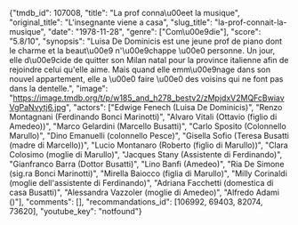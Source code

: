 {"tmdb_id": 107008, "title": "La prof conna\u00eet la musique", "original_title": "L'insegnante viene a casa", "slug_title": "la-prof-connait-la-musique", "date": "1978-11-28", "genre": ["Com\u00e9die"], "score": "5.8/10", "synopsis": "Luisa De Dominicis est une jeune prof de piano dont le charme et la beaut\u00e9 n'\u00e9chappe \u00e0 personne. Un jour, elle d\u00e9cide de quitter son Milan natal pour la province italienne afin de rejoindre celui qu'elle aime. Mais quand elle emm\u00e9nage dans son nouvel appartement, elle a \u00e0 faire \u00e0 des voisins qui ne font pas dans la dentelle.", "image": "https://image.tmdb.org/t/p/w185_and_h278_bestv2/zMpjdxV2MQFcBwiavVgPaNvytj6.jpg", "actors": ["Edwige Fenech (Luisa De Dominicis)", "Renzo Montagnani (Ferdinando Bonci Marinotti)", "Alvaro Vitali (Ottavio (figlio di Amedeo))", "Marco Gelardini (Marcello Busatti)", "Carlo Sposito (Colonnello Marullo)", "Dino Emanuelli (colonnello Pesce)", "Gisella Sofio (Teresa Busatti (madre di Marcello))", "Lucio Montanaro (Roberto (figlio di Marullo))", "Clara Colosimo (moglie di Marullo)", "Jacques Stany (Assistente di Ferdinando)", "Gianfranco Barra (Dottor Busatti)", "Lino Banfi (Amedeo)", "Ria De Simone (sig.ra Bonci Marinotti)", "Mirella Baiocco (figlia di Marullo)", "Milly Corinaldi (moglie dell'assistente di Ferdinando)", "Adriana Facchetti (domestica di casa Busatti)", "Alessandra Vazzoler (moglie di Amedeo)", "Alfredo Adami ()"], "comments": [], "recommandations_id": [106992, 69403, 82074, 73620], "youtube_key": "notfound"}